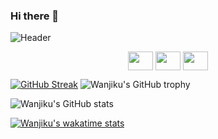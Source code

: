 ### Hi there 👋
![Header](./your-header-image-name.png)

<p align="center">
<a href="https://twitter.com/TheKatuni" target="blank"><img align="center" src="https://cdn.jsdelivr.net/npm/simple-icons@3.0.1/icons/twitter.svg" alt="" height="30" width="40" /></a>
<a href="https://www.linkedin.com/in/ann-wanjiku-863929187/" target="blank"><img align="center" src="https://cdn.jsdelivr.net/npm/simple-icons@3.0.1/icons/linkedin.svg" alt="" height="30" width="40" /></a>
 <a href="https://www.linkedin.com/in/ann-wanjiku-863929187/" target="blank"><img align="center" src="https://cdn.jsdelivr.net/npm/simple-icons@3.0.1/icons/gmail.svg" alt="" height="30" width="40" /></a>
  </p>


[![GitHub Streak](http://github-readme-streak-stats.herokuapp.com?user=wanjikukatuni&theme=dracula)](https://git.io/streak-stats)
![Wanjiku's GitHub trophy](https://github-profile-trophy.vercel.app/?username=wanjikukatuni&theme=dracula)


![Wanjiku's GitHub stats](https://github-readme-stats.vercel.app/api?username=wanjikukatuni&show_icons=true&theme=dracula)



[![Wanjiku's wakatime stats](https://github-readme-stats.vercel.app/api/wakatime?username=wanjikukatuni)](https://github.com/wanjikukatuni/github-readme-stats)
 



